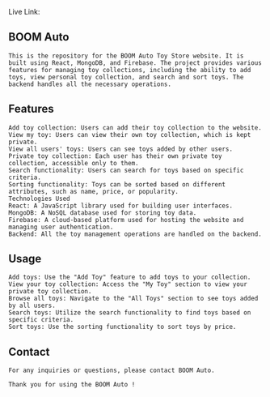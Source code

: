Live Link: 

## BOOM Auto 
    This is the repository for the BOOM Auto Toy Store website. It is built using React, MongoDB, and Firebase. The project provides various features for managing toy collections, including the ability to add toys, view personal toy collection, and search and sort toys. The backend handles all the necessary operations.

## Features
    Add toy collection: Users can add their toy collection to the website.
    View my toy: Users can view their own toy collection, which is kept private.
    View all users' toys: Users can see toys added by other users.
    Private toy collection: Each user has their own private toy collection, accessible only to them.
    Search functionality: Users can search for toys based on specific criteria.
    Sorting functionality: Toys can be sorted based on different attributes, such as name, price, or popularity.
    Technologies Used
    React: A JavaScript library used for building user interfaces.
    MongoDB: A NoSQL database used for storing toy data.
    Firebase: A cloud-based platform used for hosting the website and managing user authentication.
    Backend: All the toy management operations are handled on the backend.

## Usage
    Add toys: Use the "Add Toy" feature to add toys to your collection.
    View your toy collection: Access the "My Toy" section to view your private toy collection.
    Browse all toys: Navigate to the "All Toys" section to see toys added by all users.
    Search toys: Utilize the search functionality to find toys based on specific criteria.
    Sort toys: Use the sorting functionality to sort toys by price.

## Contact
    For any inquiries or questions, please contact BOOM Auto.

    Thank you for using the BOOM Auto !

